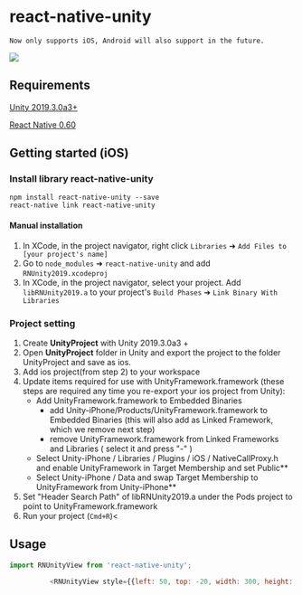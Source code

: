 
# react-native-unity

    Now only supports iOS, Android will also support in the future.

![](https://github.com/chairmin/react-native-unity/blob/master/r1.png?raw=true)

## Requirements

[Unity 2019.3.0a3+](https://unity.com/)

[React Native 0.60](https://facebook.github.io/react-native/)

## Getting started (iOS)

### Install library react-native-unity

```
npm install react-native-unity --save
react-native link react-native-unity
```

#### Manual installation

1. In XCode, in the project navigator, right click `Libraries` ➜ `Add Files to [your project's name]`
2. Go to `node_modules` ➜ `react-native-unity` and add `RNUnity2019.xcodeproj`
3. In XCode, in the project navigator, select your project. Add `libRNUnity2019.a` to your project's `Build Phases` ➜ `Link Binary With Libraries`

### Project setting

1. Create **UnityProject** with Unity 2019.3.0a3 +
2. Open **UnityProject** folder in Unity and export the project to the folder UnityProject and save as ios.
3. Add ios project(from step 2) to your workspace
4. Update items required for use with UnityFramework.framework (these steps are required any time you re-export your ios project from Unity):
    - Add UnityFramework.framework to Embedded Binaries
        - add Unity-iPhone/Products/UnityFramework.framework to Embedded Binaries (this will also add as Linked Framework, which we remove next step)
        - remove UnityFramework.framework from Linked Frameworks and Libraries ( select it and press "-" )
    - Select Unity-iPhone / Libraries / Plugins / iOS / NativeCallProxy.h and enable UnityFramework in Target Membership and set Public**
    - Select Unity-iPhone / Data and swap Target Membership to UnityFramework from Unity-iPhone**
4. Set "Header Search Path" of libRNUnity2019.a under the Pods project to point to UnityFramework.framework
5. Run your project (`Cmd+R`)<

## Usage

```javascript
import RNUnityView from 'react-native-unity';

          <RNUnityView style={{left: 50, top: -20, width: 300, height: 400}} />
```
  